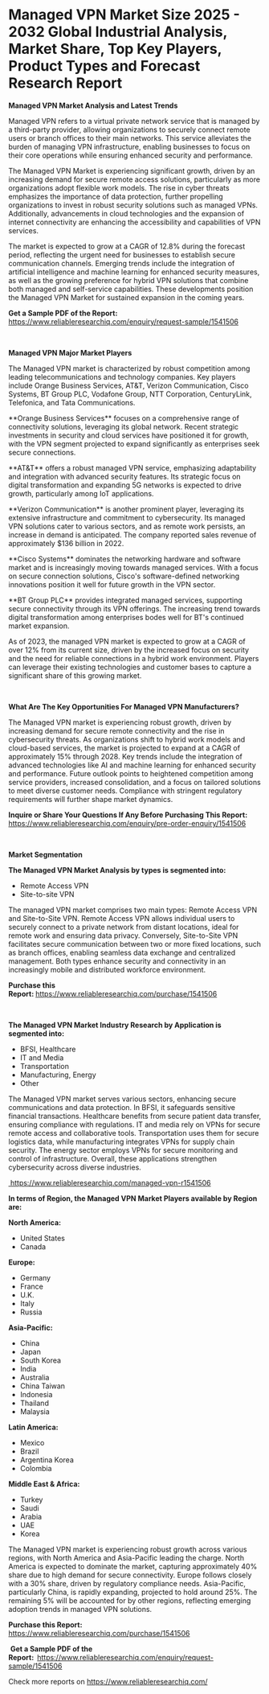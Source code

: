 <p><h1>Managed VPN Market Size 2025 - 2032 Global Industrial Analysis, Market Share, Top Key Players, Product Types and Forecast Research Report</h1></p><p><strong>Managed VPN Market Analysis and Latest Trends</strong></p>
<p><p>Managed VPN refers to a virtual private network service that is managed by a third-party provider, allowing organizations to securely connect remote users or branch offices to their main networks. This service alleviates the burden of managing VPN infrastructure, enabling businesses to focus on their core operations while ensuring enhanced security and performance.</p><p>The Managed VPN Market is experiencing significant growth, driven by an increasing demand for secure remote access solutions, particularly as more organizations adopt flexible work models. The rise in cyber threats emphasizes the importance of data protection, further propelling organizations to invest in robust security solutions such as managed VPNs. Additionally, advancements in cloud technologies and the expansion of internet connectivity are enhancing the accessibility and capabilities of VPN services. </p><p>The market is expected to grow at a CAGR of 12.8% during the forecast period, reflecting the urgent need for businesses to establish secure communication channels. Emerging trends include the integration of artificial intelligence and machine learning for enhanced security measures, as well as the growing preference for hybrid VPN solutions that combine both managed and self-service capabilities. These developments position the Managed VPN Market for sustained expansion in the coming years.</p></p>
<p><strong>Get a Sample PDF of the Report:&nbsp;</strong> <a href="https://www.reliableresearchiq.com/enquiry/request-sample/1541506?utm_campaign=2386&utm_medium=2&utm_source=Github&utm_content=ia&utm_term=15022025&utm_id=managed-vpn">https://www.reliableresearchiq.com/enquiry/request-sample/1541506</a></p>
<p>&nbsp;</p>
<p><strong>Managed VPN Major Market Players</strong></p>
<p><p>The Managed VPN market is characterized by robust competition among leading telecommunications and technology companies. Key players include Orange Business Services, AT&T, Verizon Communication, Cisco Systems, BT Group PLC, Vodafone Group, NTT Corporation, CenturyLink, Telefonica, and Tata Communications.</p><p>**Orange Business Services** focuses on a comprehensive range of connectivity solutions, leveraging its global network. Recent strategic investments in security and cloud services have positioned it for growth, with the VPN segment projected to expand significantly as enterprises seek secure connections.</p><p>**AT&T** offers a robust managed VPN service, emphasizing adaptability and integration with advanced security features. Its strategic focus on digital transformation and expanding 5G networks is expected to drive growth, particularly among IoT applications.</p><p>**Verizon Communication** is another prominent player, leveraging its extensive infrastructure and commitment to cybersecurity. Its managed VPN solutions cater to various sectors, and as remote work persists, an increase in demand is anticipated. The company reported sales revenue of approximately $136 billion in 2022.</p><p>**Cisco Systems** dominates the networking hardware and software market and is increasingly moving towards managed services. With a focus on secure connection solutions, Cisco's software-defined networking innovations position it well for future growth in the VPN sector.</p><p>**BT Group PLC** provides integrated managed services, supporting secure connectivity through its VPN offerings. The increasing trend towards digital transformation among enterprises bodes well for BT's continued market expansion.</p><p>As of 2023, the managed VPN market is expected to grow at a CAGR of over 12% from its current size, driven by the increased focus on security and the need for reliable connections in a hybrid work environment. Players can leverage their existing technologies and customer bases to capture a significant share of this growing market.</p></p>
<p>&nbsp;</p>
<p><strong>What Are The Key Opportunities For Managed VPN Manufacturers?</strong></p>
<p><p>The Managed VPN market is experiencing robust growth, driven by increasing demand for secure remote connectivity and the rise in cybersecurity threats. As organizations shift to hybrid work models and cloud-based services, the market is projected to expand at a CAGR of approximately 15% through 2028. Key trends include the integration of advanced technologies like AI and machine learning for enhanced security and performance. Future outlook points to heightened competition among service providers, increased consolidation, and a focus on tailored solutions to meet diverse customer needs. Compliance with stringent regulatory requirements will further shape market dynamics.</p></p>
<p><strong>Inquire or Share Your Questions If Any Before Purchasing This Report:</strong> <a href="https://www.reliableresearchiq.com/enquiry/pre-order-enquiry/1541506?utm_campaign=2386&utm_medium=2&utm_source=Github&utm_content=ia&utm_term=15022025&utm_id=managed-vpn">https://www.reliableresearchiq.com/enquiry/pre-order-enquiry/1541506</a></p>
<p>&nbsp;</p>
<p><strong>Market Segmentation</strong></p>
<p><strong>The Managed VPN Market Analysis by types is segmented into:</strong></p>
<p><ul><li>Remote Access VPN</li><li>Site-to-site VPN</li></ul></p>
<p><p>The managed VPN market comprises two main types: Remote Access VPN and Site-to-Site VPN. Remote Access VPN allows individual users to securely connect to a private network from distant locations, ideal for remote work and ensuring data privacy. Conversely, Site-to-Site VPN facilitates secure communication between two or more fixed locations, such as branch offices, enabling seamless data exchange and centralized management. Both types enhance security and connectivity in an increasingly mobile and distributed workforce environment.</p></p>
<p><strong>Purchase this Report:&nbsp;</strong><a href="https://www.reliableresearchiq.com/purchase/1541506?utm_campaign=2386&utm_medium=2&utm_source=Github&utm_content=ia&utm_term=15022025&utm_id=managed-vpn">https://www.reliableresearchiq.com/purchase/1541506</a></p>
<p>&nbsp;</p>
<p><strong>The Managed VPN Market Industry Research by Application is segmented into:</strong></p>
<p><ul><li>BFSI, Healthcare</li><li>IT and Media</li><li>Transportation</li><li>Manufacturing, Energy</li><li>Other</li></ul></p>
<p><p>The Managed VPN market serves various sectors, enhancing secure communications and data protection. In BFSI, it safeguards sensitive financial transactions. Healthcare benefits from secure patient data transfer, ensuring compliance with regulations. IT and media rely on VPNs for secure remote access and collaborative tools. Transportation uses them for secure logistics data, while manufacturing integrates VPNs for supply chain security. The energy sector employs VPNs for secure monitoring and control of infrastructure. Overall, these applications strengthen cybersecurity across diverse industries.</p></p>
<p><a href="https://www.reliableresearchiq.com/managed-vpn-r1541506?utm_campaign=2386&utm_medium=2&utm_source=Github&utm_content=ia&utm_term=15022025&utm_id=managed-vpn">&nbsp;https://www.reliableresearchiq.com/managed-vpn-r1541506</a></p>
<p><strong>In terms of Region, the Managed VPN Market Players available by Region are:</strong></p>
<p>
    <p> <strong> North America: </strong>
        <ul>
            <li>United States</li>
            <li>Canada</li>
        </ul>
        </p> 
    <p> <strong> Europe: </strong>
        <ul>
            <li>Germany</li>
            <li>France</li>
            <li>U.K.</li>
            <li>Italy</li>
            <li>Russia</li>
        </ul>
        </p> 
    <p> <strong> Asia-Pacific: </strong>
        <ul>
            <li>China</li>
            <li>Japan</li>
            <li>South Korea</li>
            <li>India</li>
            <li>Australia</li>
            <li>China Taiwan</li>
            <li>Indonesia</li>
            <li>Thailand</li>
            <li>Malaysia</li>
        </ul>
        </p> 
    <p> <strong> Latin America: </strong>
        <ul>
            <li>Mexico</li>
            <li>Brazil</li>
            <li>Argentina Korea</li>
            <li>Colombia</li>
        </ul>
        </p> 
    <p> <strong> Middle East & Africa: </strong>
        <ul>
            <li>Turkey</li>
            <li>Saudi</li>
            <li>Arabia</li>
            <li>UAE</li>
            <li>Korea</li>
        </ul>
    </p>
    </p>
<p><p>The Managed VPN market is experiencing robust growth across various regions, with North America and Asia-Pacific leading the charge. North America is expected to dominate the market, capturing approximately 40% share due to high demand for secure connectivity. Europe follows closely with a 30% share, driven by regulatory compliance needs. Asia-Pacific, particularly China, is rapidly expanding, projected to hold around 25%. The remaining 5% will be accounted for by other regions, reflecting emerging adoption trends in managed VPN solutions.</p></p>
<p><strong>Purchase this Report: </strong><a href="https://www.reliableresearchiq.com/purchase/1541506?utm_campaign=2386&utm_medium=2&utm_source=Github&utm_content=ia&utm_term=15022025&utm_id=managed-vpn">https://www.reliableresearchiq.com/purchase/1541506</a></p>
<p>&nbsp;<strong>Get a Sample PDF of the Report:&nbsp;&nbsp;</strong><a href="https://www.reliableresearchiq.com/enquiry/request-sample/1541506?utm_campaign=2386&utm_medium=2&utm_source=Github&utm_content=ia&utm_term=15022025&utm_id=managed-vpn">https://www.reliableresearchiq.com/enquiry/request-sample/1541506</a></p>
<p><strong></strong></p>
<p>Check more reports on <a href="https://www.reliableresearchiq.com/?utm_campaign=2386&utm_medium=2&utm_source=Github&utm_content=ia&utm_term=15022025&utm_id=managed-vpn">https://www.reliableresearchiq.com/</a></p>
